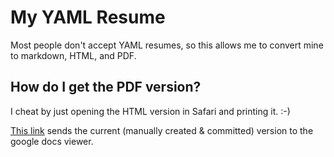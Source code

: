 # My YAML Resume

Most people don't accept YAML resumes, so this allows me to convert mine to
markdown, HTML, and PDF.

## How do I get the PDF version?

I cheat by just opening the HTML version in Safari and printing it. :-)

[This link](https://docs.google.com/viewer?url=https://github.com/sgatewood/resume/raw/main/rendered/resume.pdf) sends the current (manually created & committed) version to the google docs viewer.

